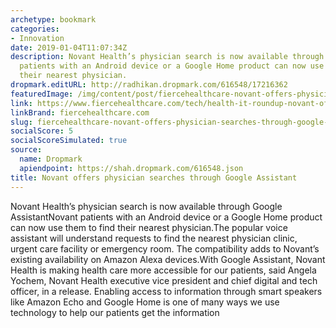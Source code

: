 ```yaml
---
archetype: bookmark
categories:
- Innovation
date: 2019-01-04T11:07:34Z
description: Novant Health’s physician search is now available through Google AssistantNovant
  patients with an Android device or a Google Home product can now use them to find
  their nearest physician.
dropmark.editURL: http://radhikan.dropmark.com/616548/17216362
featuredImage: /img/content/post/fiercehealthcare-novant-offers-physician-searches-through-google-assistant.JPG
link: https://www.fiercehealthcare.com/tech/health-it-roundup-novant-offers-physician-searches-through-google-assistant-smart-healthcare
linkBrand: fiercehealthcare.com
slug: fiercehealthcare-novant-offers-physician-searches-through-google-assistant
socialScore: 5
socialScoreSimulated: true
source:
  name: Dropmark
  apiendpoint: https://shah.dropmark.com/616548.json
title: Novant offers physician searches through Google Assistant
---
```

Novant Health’s physician search is now available through Google AssistantNovant patients with an Android device or a Google Home product can now use them to find their nearest physician.The popular voice assistant will understand requests to find the nearest physician clinic, urgent care facility or emergency room. The compatibility adds to Novant’s existing availability on Amazon Alexa devices.With Google Assistant, Novant Health is making health care more accessible for our patients, said Angela Yochem, Novant Health executive vice president and chief digital and tech officer, in a release. Enabling access to information through smart speakers like Amazon Echo and Google Home is one of many ways we use technology to help our patients get the information

